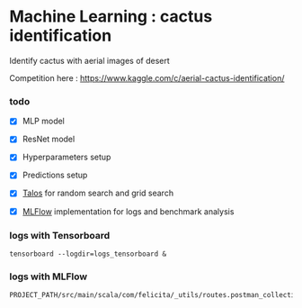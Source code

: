# Machine Learning : cactus identification
Identify cactus with aerial images of desert

Competition here : https://www.kaggle.com/c/aerial-cactus-identification/



### todo
- [x] MLP model
- [x] ResNet model
- [x] Hyperparameters setup
- [x] Predictions setup
- [x] <a href="https://github.com/autonomio/talos">Talos</a> for random search and grid search
- [x] <a href="https://mlflow.org/">MLFlow</a> implementation for logs and benchmark analysis



### logs with Tensorboard
```
tensorboard --logdir=logs_tensorboard &
```

### logs with MLFlow
```
PROJECT_PATH/src/main/scala/com/felicita/_utils/routes.postman_collection.json
```

